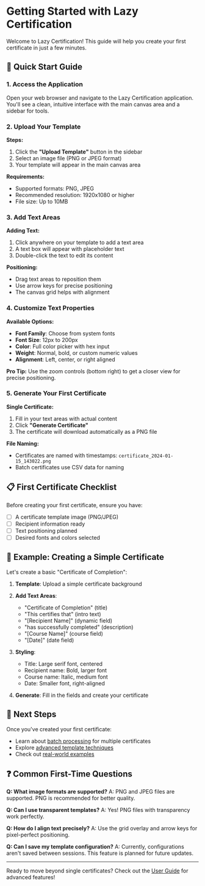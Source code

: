 # Getting Started with Lazy Certification

Welcome to Lazy Certification! This guide will help you create your first certificate in just a few minutes.

## 🚀 Quick Start Guide

### 1. Access the Application

Open your web browser and navigate to the Lazy Certification application. You'll see a clean, intuitive interface with the main canvas area and a sidebar for tools.

### 2. Upload Your Template

**Steps:**
1. Click the **"Upload Template"** button in the sidebar
2. Select an image file (PNG or JPEG format)
3. Your template will appear in the main canvas area

**Requirements:**
- Supported formats: PNG, JPEG
- Recommended resolution: 1920x1080 or higher
- File size: Up to 10MB

### 3. Add Text Areas

**Adding Text:**
1. Click anywhere on your template to add a text area
2. A text box will appear with placeholder text
3. Double-click the text to edit its content

**Positioning:**
- Drag text areas to reposition them
- Use arrow keys for precise positioning
- The canvas grid helps with alignment

### 4. Customize Text Properties

**Available Options:**
- **Font Family**: Choose from system fonts
- **Font Size**: 12px to 200px
- **Color**: Full color picker with hex input
- **Weight**: Normal, bold, or custom numeric values
- **Alignment**: Left, center, or right aligned

**Pro Tip:** Use the zoom controls (bottom right) to get a closer view for precise positioning.

### 5. Generate Your First Certificate

**Single Certificate:**
1. Fill in your text areas with actual content
2. Click **"Generate Certificate"**
3. The certificate will download automatically as a PNG file

**File Naming:**
- Certificates are named with timestamps: `certificate_2024-01-15_143022.png`
- Batch certificates use CSV data for naming

## 📋 First Certificate Checklist

Before creating your first certificate, ensure you have:
- [ ] A certificate template image (PNG/JPEG)
- [ ] Recipient information ready
- [ ] Text positioning planned
- [ ] Desired fonts and colors selected

## 🎯 Example: Creating a Simple Certificate

Let's create a basic "Certificate of Completion":

1. **Template**: Upload a simple certificate background
2. **Add Text Areas**:
   - "Certificate of Completion" (title)
   - "This certifies that" (intro text)
   - "[Recipient Name]" (dynamic field)
   - "has successfully completed" (description)
   - "[Course Name]" (course field)
   - "[Date]" (date field)

3. **Styling**:
   - Title: Large serif font, centered
   - Recipient name: Bold, larger font
   - Course name: Italic, medium font
   - Date: Smaller font, right-aligned

4. **Generate**: Fill in the fields and create your certificate

## 🔧 Next Steps

Once you've created your first certificate:
- Learn about [batch processing](batch-processing.md) for multiple certificates
- Explore [advanced template techniques](templates.md)
- Check out [real-world examples](examples.md)

## ❓ Common First-Time Questions

**Q: What image formats are supported?**
A: PNG and JPEG files are supported. PNG is recommended for better quality.

**Q: Can I use transparent templates?**
A: Yes! PNG files with transparency work perfectly.

**Q: How do I align text precisely?**
A: Use the grid overlay and arrow keys for pixel-perfect positioning.

**Q: Can I save my template configuration?**
A: Currently, configurations aren't saved between sessions. This feature is planned for future updates.

---

Ready to move beyond single certificates? Check out the [User Guide](user-guide.md) for advanced features!